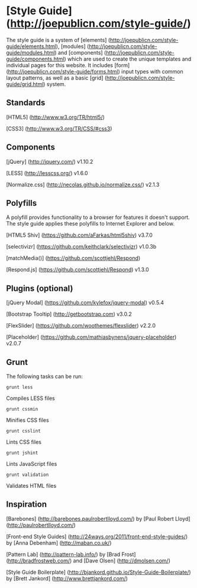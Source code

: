 # [Style Guide] (http://joepublicn.com/style-guide/)

The style guide is a system of [elements] (http://joepublicn.com/style-guide/elements.html), [modules] (http://joepublicn.com/style-guide/modules.html) and [components] (http://joepublicn.com/style-guide/components.html) which are used to create the unique templates and individual pages for this website. It includes [form] (http://joepublicn.com/style-guide/forms.html) input types with common layout patterns, as well as a basic [grid] (http://joepublicn.com/style-guide/grid.html) system.

## Standards

[HTML5] (http://www.w3.org/TR/html5/)

[CSS3] (http://www.w3.org/TR/CSS/#css3)

## Components

[jQuery] (http://jquery.com/) v1.10.2

[LESS] (http://lesscss.org/) v1.6.0

[Normalize.css] (http://necolas.github.io/normalize.css/) v2.1.3

## Polyfills

A polyfill provides functionality to a browser for features it doesn't support. The style guide applies these polyfills to Internet Explorer and below.

[HTML5 Shiv] (https://github.com/aFarkas/html5shiv) v3.7.0

[selectivizr] (https://github.com/keithclark/selectivizr) v1.0.3b

[matchMedia()] (https://github.com/scottjehl/Respond)

[Respond.js] (https://github.com/scottjehl/Respond) v1.3.0

## Plugins (optional)

[jQuery Modal] (https://github.com/kylefox/jquery-modal) v0.5.4

[Bootstrap Tooltip] (http://getbootstrap.com) v3.0.2

[FlexSlider] (https://github.com/woothemes/flexslider) v2.2.0

[Placeholder] (https://github.com/mathiasbynens/jquery-placeholder) v2.0.7

## Grunt

The following tasks can be run:

```grunt less```

Compiles LESS files

```grunt cssmin```

Minifies CSS files

```grunt csslint```

Lints CSS files

```grunt jshint```

Lints JavaScript files

```grunt validation```

Validates HTML files

## Inspiration

[Barebones] (http://barebones.paulrobertlloyd.com/) by [Paul Robert Lloyd] (http://paulrobertlloyd.com/)

[Front-end Style Guides] (http://24ways.org/2011/front-end-style-guides/) by [Anna Debenham] (http://maban.co.uk/)

[Pattern Lab] (http://pattern-lab.info/) by [Brad Frost] (http://bradfrostweb.com/) and [Dave Olsen] (http://dmolsen.com/)

[Style Guide Boilerplate] (http://bjankord.github.io/Style-Guide-Boilerplate/) by [Brett Jankord] (http://www.brettjankord.com/)
